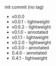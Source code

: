 init commit (no tag)

- v0.0.0
- v0.0.1 - lightweight
- v0.0.2 - lightweight
- v0.1.0 - annotated
- v0.1.1 - lightweight
- v0.2.0 - lightweight
- v0.3.0 - annotated
- 0.4.0 - annotated
- 0.4.1 - lightweight
